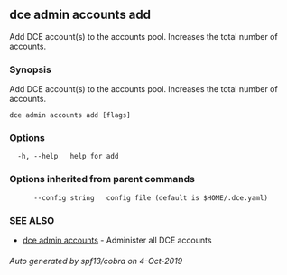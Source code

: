## dce admin accounts add

Add DCE account(s) to the accounts pool. Increases the total number of accounts.

### Synopsis

Add DCE account(s) to the accounts pool. Increases the total number of accounts.

```
dce admin accounts add [flags]
```

### Options

```
  -h, --help   help for add
```

### Options inherited from parent commands

```
      --config string   config file (default is $HOME/.dce.yaml)
```

### SEE ALSO

* [dce admin accounts](dce_admin_accounts.md)	 - Administer all DCE accounts

###### Auto generated by spf13/cobra on 4-Oct-2019
